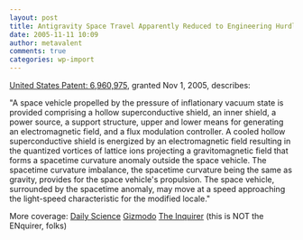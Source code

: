 ```yaml
---
layout: post
title: Antigravity Space Travel Apparently Reduced to Engineering Hurdle
date: 2005-11-11 10:09
author: metavalent
comments: true
categories: wp-import
---
```

<a href="http://patft.uspto.gov/netacgi/nph-Parser?Sect1=PTO1&amp;Sect2=HITOFF&amp;d=PALL&amp;p=1&amp;u=/netahtml/srchnum.htm&amp;r=1&amp;f=G&amp;l=50&amp;s1=6,960,975.WKU.&amp;OS=PN/6,960,975&amp;RS=PN/6,960,975">United States Patent: 6,960,975</a>, granted Nov 1, 2005, describes:

"A space vehicle propelled by the pressure of inflationary vacuum state is provided comprising a hollow superconductive shield, an inner shield, a power source, a support structure, upper and lower means for generating an electromagnetic field, and a flux modulation controller. A cooled hollow superconductive shield is energized by an electromagnetic field resulting in the quantized vortices of lattice ions projecting a gravitomagnetic field that forms a spacetime curvature anomaly outside the space vehicle. The spacetime curvature imbalance, the spacetime curvature being the same as gravity, provides for the space vehicle's propulsion. The space vehicle, surrounded by the spacetime anomaly, may move at a speed approaching the light-speed characteristic for the modified locale."

More coverage:
<a href="http://www.sciencedaily.com/upi/index.php?feed=Science&amp;article=UPI-1-20051109-13140400-bc-us-antigravity.xml">Daily Science</a>
<a href="http://us.gizmodo.com/gadgets/gadgets/patent-6960975-stargate-spaceship-136753.php">Gizmodo</a>
<a href="http://www.theinquirer.net/?article=27614">The Inquirer</a> (this is NOT the ENquirer, folks)
